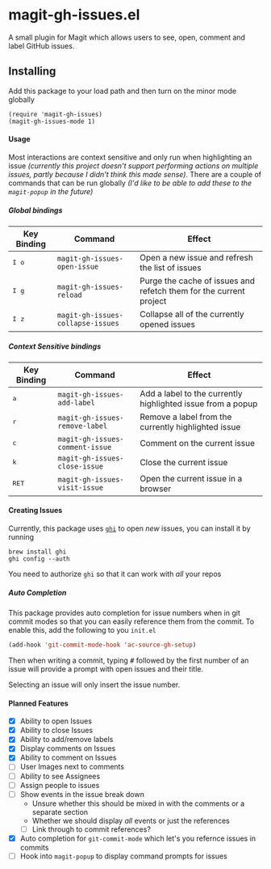 # magit-gh-issues.el
A small plugin for Magit which allows users to see, open, comment and label GitHub issues.

## Installing

Add this package to your load path and then turn on the minor mode globally
```
(require 'magit-gh-issues)
(magit-gh-issues-mode 1)
```


#### Usage
Most interactions are context sensitive and only run when highlighting an issue _(currently this project doesn't support performing actions on multiple issues, partly because I didn't think this made sense)_. There are a couple of commands that can be run globally _(I'd like to be able to add these to the `magit-popup` in the future)_

##### Global bindings

Key Binding | Command | Effect 
--- | --- | ---
<kbd>I o</kbd> | `magit-gh-issues-open-issue` | Open a new issue and refresh the list of issues
<kbd>I g</kbd> | `magit-gh-issues-reload` | Purge the cache of issues and refetch them for the current project
<kbd>I z</kbd> | `magit-gh-issues-collapse-issues` | Collapse all of the currently opened issues

##### Context Sensitive bindings

Key Binding | Command | Effect 
--- | --- | ---
<kbd>a</kbd> | `magit-gh-issues-add-label` | Add a label to the currently highlighted issue from a popup
<kbd>r</kbd> | `magit-gh-issues-remove-label` | Remove a label from the currently highlighted issue
<kbd>c</kbd> | `magit-gh-issues-comment-issue` | Comment on the current issue
<kbd>k</kbd> | `magit-gh-issues-close-issue` | Close the current issue
<kbd>RET</kbd> | `magit-gh-issues-visit-issue` | Open the current issue in a browser

#### Creating Issues
Currently, this package uses [`ghi`](https://github.com/stephencelis/ghi) to open _new_ issues, you can install it by running
```
brew install ghi
ghi config --auth
```
You need to authorize `ghi` so that it can work with _all_ your repos

##### Auto Completion

This package provides auto completion for issue numbers when in git commit modes so that you can easily reference them from the commit. To enable this, add the following to you `init.el`
```lisp
(add-hook 'git-commit-mode-hook 'ac-source-gh-setup)
```
Then when writing a commit, typing <kbd>#</kbd> followed by the first number of an issue will provide a prompt with open issues and their title.

Selecting an issue will only insert the issue number.

#### Planned Features
- [x] Ability to open Issues
- [x] Ability to close Issues
- [x] Ability to add/remove labels
- [x] Display comments on Issues
- [x] Ability to comment on Issues
- [ ] User Images next to comments
- [ ] Ability to see Assignees
- [ ] Assign people to issues
- [ ] Show events in the issue break down
    - Unsure whether this should be mixed in with the comments or a separate section
    - Whether we should display _all_ events or just the references
    - [ ] Link through to commit references?
- [x] Auto completion for `git-commit-mode` which let's you refernce issues in commits
- [ ] Hook into `magit-popup` to display command prompts for issues
